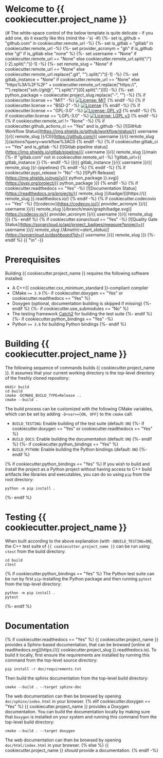 # Welcome to {{ cookiecutter.project_name }}

{# The white-space control of the below template is quite delicate - if you add one, do it exactly like this (mind the -'s) -#}
{%- set is_github = "github.com" in cookiecutter.remote_url -%}
{%- set is_gitlab = "gitlab" in cookiecutter.remote_url -%}
{%- set provider_acronym = "gh" if is_github else "gl" if is_gitlab else "none" %}
{%- set username = "None" if cookiecutter.remote_url == "None" else cookiecutter.remote_url.split("/")[-2].split(":")[-1] -%}
{%- set remote_slug = "None" if cookiecutter.remote_url == "None" else cookiecutter.remote_url.replace(".git", "").split("/")[-1] -%}
{%- set gitlab_instance = "None" if cookiecutter.remote_url == "None" else "https%3A%2F%2F" + cookiecutter.remote_url.replace("https://", "").replace("ssh://git@", "").split("/")[0].split(":")[0] -%}
{%- set python_package = cookiecutter.project_slug.replace("-", "") -%}
{% if cookiecutter.license == "MIT" -%}
[![License: MIT](https://img.shields.io/badge/License-MIT-yellow.svg)](https://opensource.org/licenses/MIT)
{% endif -%}
{% if cookiecutter.license == "BSD-2" -%}
[![License](https://img.shields.io/badge/License-BSD%202--Clause-orange.svg)](https://opensource.org/licenses/BSD-2-Clause)
{% endif -%}
{% if cookiecutter.license == "GPL-3.0" -%}
[![License: GPL v3](https://img.shields.io/badge/License-GPLv3-blue.svg)](https://www.gnu.org/licenses/gpl-3.0)
{% endif -%}
{% if cookiecutter.license == "LGPL-3.0" -%}
[![License: LGPL v3](https://img.shields.io/badge/License-LGPL%20v3-blue.svg)](https://www.gnu.org/licenses/lgpl-3.0)
{% endif -%}
{% if cookiecutter.remote_url != "None" -%}
{% if cookiecutter.github_actions_ci == "Yes" and is_github -%}
[![GitHub Workflow Status](https://img.shields.io/github/workflow/status/{{ username }}/{{ remote_slug }}/CI)](https://github.com/{{ username }}/{{ remote_slug }}/actions?query=workflow%3ACI)
{% endif -%}
{% if cookiecutter.gitlab_ci == "Yes" and is_gitlab -%}
[![Gitlab pipeline status](https://img.shields.io/gitlab/pipeline/{{ username }}/{{ remote_slug }}/main
{%- if "gitlab.com" not in cookiecutter.remote_url -%}
?gitlab_url={{ gitlab_instance }}
{%- endif -%}
)]({{ gitlab_instance }}/{{ username }}/{{ remote_slug }}/-/pipelines)
{% endif -%}
{% endif -%}
{% if cookiecutter.pypi_release != "No" -%}
[![PyPI Release](https://img.shields.io/pypi/v/{{ python_package }}.svg)](https://pypi.org/project/{{ python_package }})
{% endif -%}
{% if cookiecutter.readthedocs == "Yes" -%}
[![Documentation Status](https://readthedocs.org/projects/{{ remote_slug }}/badge/)](https://{{ remote_slug }}.readthedocs.io/)
{% endif -%}
{% if cookiecutter.codecovio == "Yes" -%}
[![codecov](https://codecov.io/{{ provider_acronym }}/{{ username }}/{{ remote_slug }}/branch/main/graph/badge.svg)](https://codecov.io/{{ provider_acronym }}/{{ username }}/{{ remote_slug }})
{%- endif %}
{% if cookiecutter.sonarcloud == "Yes" -%}
[![Quality Gate Status](https://sonarcloud.io/api/project_badges/measure?project={{ username }}_{{ remote_slug }}&metric=alert_status)](https://sonarcloud.io/dashboard?id={{ username }}_{{ remote_slug }})
{%- endif %}
{{ "\n" -}}
# Prerequisites

Building {{ cookiecutter.project_name }} requires the following software installed:

* A C++{{ cookiecutter.cxx_minimum_standard }}-compliant compiler
* CMake `>= 3.9`
{%- if cookiecutter.doxygen == "Yes" or cookiecutter.readthedocs == "Yes" %}
* Doxygen (optional, documentation building is skipped if missing)
{%- endif %}
{%- if cookiecutter.use_submodules == "No" %}
* The testing framework [Catch2](https://github.com/catchorg/Catch2) for building the test suite
{%- endif %}
{%- if cookiecutter.python_bindings == "Yes" -%}
* Python `>= 3.6` for building Python bindings
{%- endif %}

# Building {{ cookiecutter.project_name }}

The following sequence of commands builds {{ cookiecutter.project_name }}.
It assumes that your current working directory is the top-level directory
of the freshly cloned repository:

```
mkdir build
cd build
cmake -DCMAKE_BUILD_TYPE=Release ..
cmake --build .
```

The build process can be customized with the following CMake variables,
which can be set by adding `-D<var>={ON, OFF}` to the `cmake` call:

* `BUILD_TESTING`: Enable building of the test suite (default: `ON`)
{%- if cookiecutter.doxygen == "Yes" or cookiecutter.readthedocs == "Yes" %}
* `BUILD_DOCS`: Enable building the documentation (default: `ON`)
{%- endif %}
{%- if cookiecutter.python_bindings == "Yes" %}
* `BUILD_PYTHON`: Enable building the Python bindings (default: `ON`)
{%- endif %}

{% if cookiecutter.python_bindings == "Yes" %}
If you wish to build and install the project as a Python project without
having access to C++ build artifacts like libraries and executables, you
can do so using `pip` from the root directory:

```
python -m pip install .
```
{%- endif %}

# Testing {{ cookiecutter.project_name }}

When built according to the above explanation (with `-DBUILD_TESTING=ON`),
the C++ test suite of `{{ cookiecutter.project_name }}` can be run using
`ctest` from the build directory:

```
cd build
ctest
```
{% if cookiecutter.python_bindings == "Yes" %}
The Python test suite can be run by first `pip`-installing the Python package
and then running `pytest` from the top-level directory:

```
python -m pip install .
pytest
```
{%- endif %}

# Documentation
{% if cookiecutter.readthedocs == "Yes" %}
{{ cookiecutter.project_name }} provides a Sphinx-based documentation, that can
be browsed [online at readthedocs.org](https://{{ cookiecutter.project_slug }}.readthedocs.io).
To build it locally, first ensure the requirements are installed by running this command from the top-level source directory:

```
pip install -r doc/requirements.txt
```

Then build the sphinx documentation from the top-level build directory:

```
cmake --build . --target sphinx-doc
```

The web documentation can then be browsed by opening `doc/sphinx/index.html` in your browser.
{% elif cookiecutter.doxygen == "Yes" %}
{{ cookiecutter.project_name }} provides a Doxygen documentation. You can build
the documentation locally by making sure that `Doxygen` is installed on your system
and running this command from the top-level build directory:

```
cmake --build . --target doxygen
```

The web documentation can then be browsed by opening `doc/html/index.html` in your browser.
{% else %}
{{ cookiecutter.project_name }} *should* provide a documentation.
{% endif -%}
